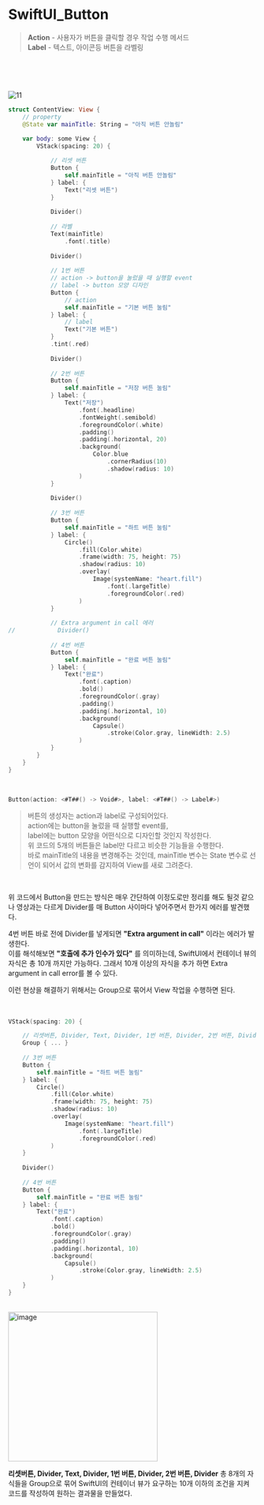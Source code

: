 #  SwiftUI_Button

> **Action** - 사용자가 버튼을 클릭할 경우 작업 수행 메서드
    <br> **Label** - 텍스트, 아이콘등 버튼을 라벨링
<br>
<br>
<br>

![11](https://user-images.githubusercontent.com/63503972/229470784-d3c865c6-fcc5-414c-b138-12cac4cd881b.gif)

```swift
struct ContentView: View {
    // property
    @State var mainTitle: String = "아직 버튼 안놀림"
    
    var body: some View {
        VStack(spacing: 20) {

            // 리셋 버튼
            Button {
                self.mainTitle = "아직 버튼 안놀림"
            } label: {
                Text("리셋 버튼")
            }
            
            Divider()
            
            // 라벨
            Text(mainTitle)
                .font(.title)
            
            Divider()
            
            // 1번 버튼
            // action -> button을 눌렀을 때 실행할 event
            // label -> button 모양 디자인
            Button {
                // action
                self.mainTitle = "기본 버튼 눌림"
            } label: {
                // label
                Text("기본 버튼")
            }
            .tint(.red)
            
            Divider()
            
            // 2번 버튼
            Button {
                self.mainTitle = "저장 버튼 눌림"
            } label: {
                Text("저장")
                    .font(.headline)
                    .fontWeight(.semibold)
                    .foregroundColor(.white)
                    .padding()
                    .padding(.horizontal, 20)
                    .background(
                        Color.blue
                            .cornerRadius(10)
                            .shadow(radius: 10)
                    )
            }
            
            Divider()
            
            // 3번 버튼
            Button {
                self.mainTitle = "하트 버튼 눌림"
            } label: {
                Circle()
                    .fill(Color.white)
                    .frame(width: 75, height: 75)
                    .shadow(radius: 10)
                    .overlay(
                        Image(systemName: "heart.fill")
                            .font(.largeTitle)
                            .foregroundColor(.red)
                    )
            }
            
            // Extra argument in call 에러
//            Divider()
            
            // 4번 버튼
            Button {
                self.mainTitle = "완료 버튼 눌림"
            } label: {
                Text("완료")
                    .font(.caption)
                    .bold()
                    .foregroundColor(.gray)
                    .padding()
                    .padding(.horizontal, 10)
                    .background(
                        Capsule()
                            .stroke(Color.gray, lineWidth: 2.5)
                    )
            }
        }
    }
}
```
<br>

```swift
Button(action: <#T##() -> Void#>, label: <#T##() -> Label#>)
```
> 버튼의 생성자는 action과 label로 구성되어있다.
    <br> action에는 button을 눌렀을 때 실행할 event를,
    <br> label에는 button 모양을 어떤식으로 디자인할 것인지 작성한다.
    <br> 위 코드의 5개의 버튼들은 label만 다르고 비슷한 기능들을 수행한다. 
    <br> 바로 mainTitle의 내용을 변경해주는 것인데, mainTitle 변수는 State 변수로 선언이 되어서 값의 변화를 감지하여 View를 새로 그려준다.
<br>

위 코드에서 Button을 만드는 방식은 매우 간단하여 이정도로만 정리를 해도 될것 같으나 영상과는 다르게 Divider를 매 Button 사이마다 넣어주면서 한가지 에러를 발견했다.
<br>

4번 버튼 바로 전에 Divider를 넣게되면 **"Extra argument in call"** 이라는 에러가 발생한다.
<br> 이를 해석해보면 **"호출에 추가 인수가 있다"** 를 의미하는데, SwiftUI에서 컨테이너 뷰의 자식은 총 10개 까지만 가능하다. 그래서 10개 이상의 자식을 추가 하면 Extra argument in call error를 볼 수 있다.
<br>  

이런 현상을 해결하기 위해서는 Group으로 묶어서 View 작업을 수행하면 된다.
<br>
<br>
<br>

```swift
VStack(spacing: 20) {

    // 리셋버튼, Divider, Text, Divider, 1번 버튼, Divider, 2번 버튼, Divider
    Group { ... }
    
    // 3번 버튼
    Button {
        self.mainTitle = "하트 버튼 눌림"
    } label: {
        Circle()
            .fill(Color.white)
            .frame(width: 75, height: 75)
            .shadow(radius: 10)
            .overlay(
                Image(systemName: "heart.fill")
                    .font(.largeTitle)
                    .foregroundColor(.red)
            )
    }
    
    Divider()
    
    // 4번 버튼
    Button {
        self.mainTitle = "완료 버튼 눌림"
    } label: {
        Text("완료")
            .font(.caption)
            .bold()
            .foregroundColor(.gray)
            .padding()
            .padding(.horizontal, 10)
            .background(
                Capsule()
                    .stroke(Color.gray, lineWidth: 2.5)
            )
    }
}
```
<br>

<img width="303" alt="image" src="https://user-images.githubusercontent.com/63503972/229475035-b71c4465-cd91-4c5a-99b6-2e9cb991a174.png">

<br>

**리셋버튼, Divider, Text, Divider, 1번 버튼, Divider, 2번 버튼, Divider** 총 8개의 자식들을 Group으로 묶어 SwiftUI의 컨테이너 뷰가 요구하는 10개 이하의 조건을 지켜 코드를 작성하여 원하는 결과물을 만들었다.
